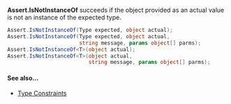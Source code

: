 **Assert.IsNotInstanceOf** succeeds if the object provided as an actual value is not an instance of the expected type.

```C#
Assert.IsNotInstanceOf(Type expected, object actual);
Assert.IsNotInstanceOf(Type expected, object actual,
                       string message, params object[] parms);
Assert.IsNotInstanceOf<T>(object actual);
Assert.IsNotInstanceOf<T>(object actual,
                          string message, params object[] parms);
```

#### See also...
 * [Type Constraints](constraints#type-constraints)

